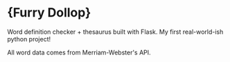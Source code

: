 # {Furry Dollop}

Word definition checker + thesaurus built with Flask. My first real-world-ish python project! 

All word data comes from Merriam-Webster's API. 

